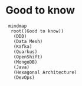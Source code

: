 # Good to know
```mermaid
 mindmap
  root((Good to know))
   (DDD)
   (Data Mesh)
   (Kafka)
   (Quarkus)
   (OpenShift)
   (MongoDB)
   (Java)
   (Hexagonal Architecture)
   (DevOps)
```
